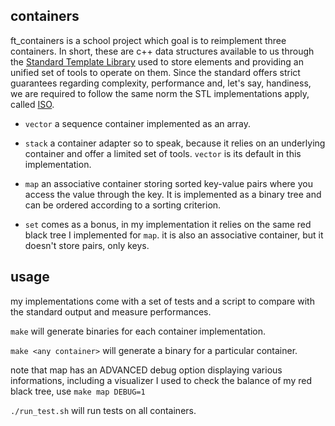 ## containers

ft_containers is a school project which goal is to reimplement three containers. In short, these are c++ data structures available to us through the [Standard Template Library](https://en.wikipedia.org/wiki/Standard_Template_Library) used to store elements and providing an unified set of tools to operate on them. Since the standard offers strict guarantees regarding complexity, performance and, let's say, handiness, we are required to follow the same norm the STL implementations apply, called [ISO](https://www.lirmm.fr/~ducour/Doc-objets/ISO+IEC+14882-1998.pdf).

* ```vector``` a sequence container implemented as an array.

* ```stack``` a container adapter so to speak, because it relies on an underlying container and offer a limited set of tools. ```vector``` is its default in this implementation.

* ```map``` an associative container storing sorted key-value pairs where you access the value through the key. It is implemented as a binary tree and can be ordered according to a sorting criterion.

* ```set``` comes as a bonus, in my implementation it relies on the same red black tree I implemented for ```map```. it is also an associative container, but it doesn't store pairs, only keys.

## usage

my implementations come with a set of tests and a script to compare with the standard output and measure performances.

```make``` will generate binaries for each container implementation.

```make <any container>``` will generate a binary for a particular container.

note that map has an ADVANCED debug option displaying various informations, including a visualizer I used to check the balance of my red black tree, use ```make map DEBUG=1```

```./run_test.sh``` will run tests on all containers.
